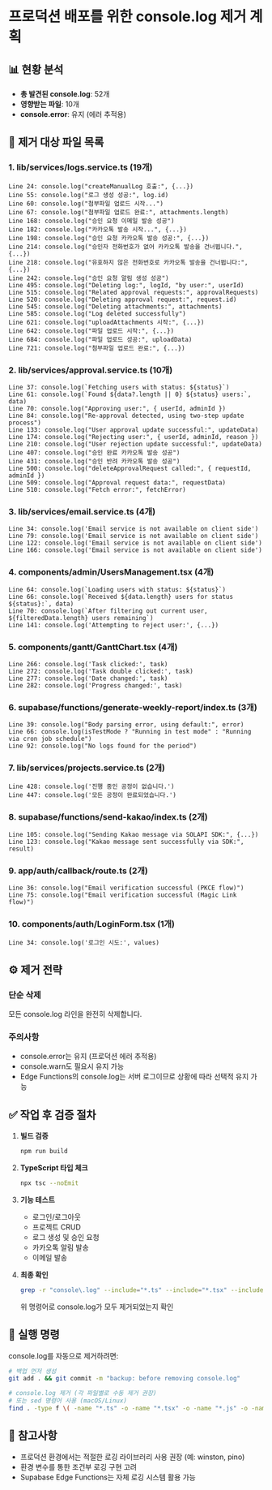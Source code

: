 # 프로덕션 배포를 위한 console.log 제거 계획

## 📊 현황 분석
- **총 발견된 console.log**: 52개
- **영향받는 파일**: 10개
- **console.error**: 유지 (에러 추적용)

## 📝 제거 대상 파일 목록

### 1. lib/services/logs.service.ts (19개)
```
Line 24: console.log("createManualLog 호출:", {...})
Line 55: console.log("로그 생성 성공:", log.id)
Line 60: console.log("첨부파일 업로드 시작...")
Line 67: console.log("첨부파일 업로드 완료:", attachments.length)
Line 168: console.log("승인 요청 이메일 발송 성공")
Line 182: console.log("카카오톡 발송 시작...", {...})
Line 198: console.log("승인 요청 카카오톡 발송 성공:", {...})
Line 214: console.log("승인자 전화번호가 없어 카카오톡 발송을 건너뜁니다.", {...})
Line 218: console.log("유효하지 않은 전화번호로 카카오톡 발송을 건너뜁니다:", {...})
Line 242: console.log("승인 요청 알림 생성 성공")
Line 495: console.log("Deleting log:", logId, "by user:", userId)
Line 515: console.log("Related approval requests:", approvalRequests)
Line 520: console.log("Deleting approval request:", request.id)
Line 545: console.log("Deleting attachments:", attachments)
Line 585: console.log("Log deleted successfully")
Line 621: console.log("uploadAttachments 시작:", {...})
Line 642: console.log("파일 업로드 시작:", {...})
Line 684: console.log("파일 업로드 성공:", uploadData)
Line 721: console.log("첨부파일 업로드 완료:", {...})
```

### 2. lib/services/approval.service.ts (10개)
```
Line 37: console.log(`Fetching users with status: ${status}`)
Line 61: console.log(`Found ${data?.length || 0} ${status} users:`, data)
Line 70: console.log("Approving user:", { userId, adminId })
Line 84: console.log("Re-approval detected, using two-step update process")
Line 133: console.log("User approval update successful:", updateData)
Line 174: console.log("Rejecting user:", { userId, adminId, reason })
Line 210: console.log("User rejection update successful:", updateData)
Line 407: console.log("승인 완료 카카오톡 발송 성공")
Line 431: console.log("승인 반려 카카오톡 발송 성공")
Line 500: console.log("deleteApprovalRequest called:", { requestId, adminId })
Line 509: console.log("Approval request data:", requestData)
Line 510: console.log("Fetch error:", fetchError)
```

### 3. lib/services/email.service.ts (4개)
```
Line 34: console.log('Email service is not available on client side')
Line 79: console.log('Email service is not available on client side')
Line 122: console.log('Email service is not available on client side')
Line 166: console.log('Email service is not available on client side')
```

### 4. components/admin/UsersManagement.tsx (4개)
```
Line 64: console.log(`Loading users with status: ${status}`)
Line 66: console.log(`Received ${data.length} users for status ${status}:`, data)
Line 70: console.log(`After filtering out current user, ${filteredData.length} users remaining`)
Line 141: console.log('Attempting to reject user:', {...})
```

### 5. components/gantt/GanttChart.tsx (4개)
```
Line 266: console.log('Task clicked:', task)
Line 272: console.log('Task double clicked:', task)
Line 277: console.log('Date changed:', task)
Line 282: console.log('Progress changed:', task)
```

### 6. supabase/functions/generate-weekly-report/index.ts (3개)
```
Line 39: console.log("Body parsing error, using default:", error)
Line 66: console.log(isTestMode ? "Running in test mode" : "Running via cron job schedule")
Line 92: console.log("No logs found for the period")
```

### 7. lib/services/projects.service.ts (2개)
```
Line 428: console.log('진행 중인 공정이 없습니다.')
Line 447: console.log('모든 공정이 완료되었습니다.')
```

### 8. supabase/functions/send-kakao/index.ts (2개)
```
Line 105: console.log("Sending Kakao message via SOLAPI SDK:", {...})
Line 123: console.log("Kakao message sent successfully via SDK:", result)
```

### 9. app/auth/callback/route.ts (2개)
```
Line 36: console.log("Email verification successful (PKCE flow)")
Line 75: console.log("Email verification successful (Magic Link flow)")
```

### 10. components/auth/LoginForm.tsx (1개)
```
Line 34: console.log('로그인 시도:', values)
```

## ⚙️ 제거 전략

### 단순 삭제
모든 console.log 라인을 완전히 삭제합니다.

### 주의사항
- console.error는 유지 (프로덕션 에러 추적용)
- console.warn도 필요시 유지 가능
- Edge Functions의 console.log는 서버 로그이므로 상황에 따라 선택적 유지 가능

## ✅ 작업 후 검증 절차

1. **빌드 검증**
   ```bash
   npm run build
   ```

2. **TypeScript 타입 체크**
   ```bash
   npx tsc --noEmit
   ```

3. **기능 테스트**
   - 로그인/로그아웃
   - 프로젝트 CRUD
   - 로그 생성 및 승인 요청
   - 카카오톡 알림 발송
   - 이메일 발송

4. **최종 확인**
   ```bash
   grep -r "console\.log" --include="*.ts" --include="*.tsx" --include="*.js" --include="*.jsx" .
   ```
   위 명령어로 console.log가 모두 제거되었는지 확인

## 🚀 실행 명령

console.log를 자동으로 제거하려면:
```bash
# 백업 먼저 생성
git add . && git commit -m "backup: before removing console.log"

# console.log 제거 (각 파일별로 수동 제거 권장)
# 또는 sed 명령어 사용 (macOS/Linux)
find . -type f \( -name "*.ts" -o -name "*.tsx" -o -name "*.js" -o -name "*.jsx" \) -exec sed -i '' '/console\.log/d' {} +
```

## 📌 참고사항

- 프로덕션 환경에서는 적절한 로깅 라이브러리 사용 권장 (예: winston, pino)
- 환경 변수를 통한 조건부 로깅 구현 고려
- Supabase Edge Functions는 자체 로깅 시스템 활용 가능